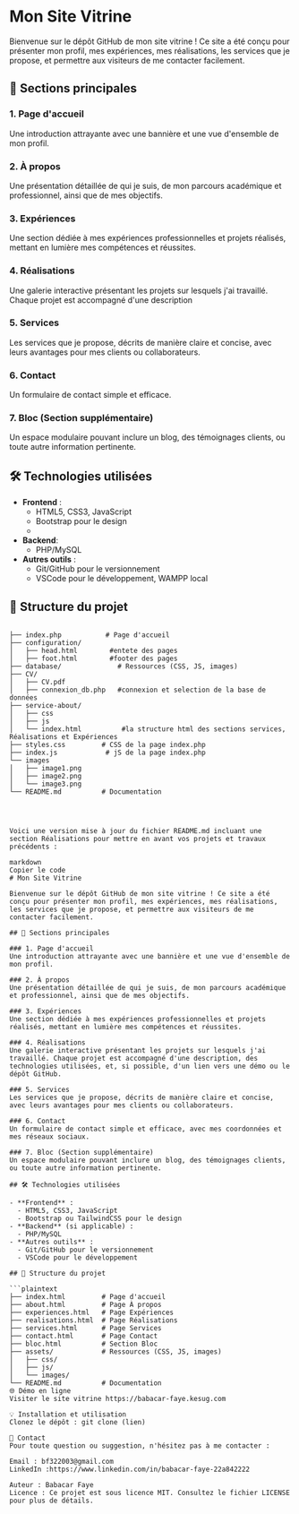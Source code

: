 # Mon Site Vitrine 

Bienvenue sur le dépôt GitHub de mon site vitrine ! Ce site a été conçu pour présenter mon profil, mes expériences, mes réalisations, les services que je propose, et permettre aux visiteurs de me contacter facilement.

## 🌟 Sections principales

### 1. Page d'accueil
Une introduction attrayante avec une bannière et une vue d'ensemble de mon profil.

### 2. À propos
Une présentation détaillée de qui je suis, de mon parcours académique et professionnel, ainsi que de mes objectifs.

### 3. Expériences
Une section dédiée à mes expériences professionnelles et projets réalisés, mettant en lumière mes compétences et réussites.

### 4. Réalisations
Une galerie interactive présentant les projets sur lesquels j'ai travaillé. Chaque projet est accompagné d'une description 

### 5. Services
Les services que je propose, décrits de manière claire et concise, avec leurs avantages pour mes clients ou collaborateurs.

### 6. Contact
Un formulaire de contact simple et efficace.

### 7. Bloc (Section supplémentaire)
Un espace modulaire pouvant inclure un blog, des témoignages clients, ou toute autre information pertinente.

## 🛠️ Technologies utilisées

- **Frontend** :
  - HTML5, CSS3, JavaScript
  - Bootstrap pour le design
  - 
- **Backend**:
  - PHP/MySQL
- **Autres outils** :
  - Git/GitHub pour le versionnement
  - VSCode pour le développement, WAMPP local

## 📂 Structure du projet

```plaintext

├── index.php           # Page d'accueil
├── configuration/     
│   ├── head.html        #entete des pages
│   ├── foot.html        #footer des pages  
├── database/              # Ressources (CSS, JS, images)
├── CV/     
│   ├── CV.pdf
│   ├── connexion_db.php   #connexion et selection de la base de données
├── service-about/     
│   ├── css
│   ├── js
│   └── index.html          #la structure html des sections services, Réalisations et Expériences          
├── styles.css         # CSS de la page index.php
├── index.js            # jS de la page index.php
└── images
│   ├── image1.png
│   ├── image2.png
│   └── image3.png
└── README.md          # Documentation




Voici une version mise à jour du fichier README.md incluant une section Réalisations pour mettre en avant vos projets et travaux précédents :

markdown
Copier le code
# Mon Site Vitrine

Bienvenue sur le dépôt GitHub de mon site vitrine ! Ce site a été conçu pour présenter mon profil, mes expériences, mes réalisations, les services que je propose, et permettre aux visiteurs de me contacter facilement.

## 🌟 Sections principales

### 1. Page d'accueil
Une introduction attrayante avec une bannière et une vue d'ensemble de mon profil.

### 2. À propos
Une présentation détaillée de qui je suis, de mon parcours académique et professionnel, ainsi que de mes objectifs.

### 3. Expériences
Une section dédiée à mes expériences professionnelles et projets réalisés, mettant en lumière mes compétences et réussites.

### 4. Réalisations
Une galerie interactive présentant les projets sur lesquels j'ai travaillé. Chaque projet est accompagné d'une description, des technologies utilisées, et, si possible, d'un lien vers une démo ou le dépôt GitHub.

### 5. Services
Les services que je propose, décrits de manière claire et concise, avec leurs avantages pour mes clients ou collaborateurs.

### 6. Contact
Un formulaire de contact simple et efficace, avec mes coordonnées et mes réseaux sociaux.

### 7. Bloc (Section supplémentaire)
Un espace modulaire pouvant inclure un blog, des témoignages clients, ou toute autre information pertinente.

## 🛠️ Technologies utilisées

- **Frontend** :
  - HTML5, CSS3, JavaScript
  - Bootstrap ou TailwindCSS pour le design
- **Backend** (si applicable) :
  - PHP/MySQL
- **Autres outils** :
  - Git/GitHub pour le versionnement
  - VSCode pour le développement

## 📂 Structure du projet

```plaintext
├── index.html         # Page d'accueil
├── about.html         # Page À propos
├── experiences.html   # Page Expériences
├── realisations.html  # Page Réalisations
├── services.html      # Page Services
├── contact.html       # Page Contact
├── bloc.html          # Section Bloc
├── assets/            # Ressources (CSS, JS, images)
│   ├── css/
│   ├── js/
│   └── images/
└── README.md          # Documentation
🌐 Démo en ligne
Visiter le site vitrine https://babacar-faye.kesug.com

💡 Installation et utilisation
Clonez le dépôt : git clone (lien)

📧 Contact
Pour toute question ou suggestion, n'hésitez pas à me contacter :

Email : bf322003@gmail.com
LinkedIn :https://www.linkedin.com/in/babacar-faye-22a842222

Auteur : Babacar Faye
Licence : Ce projet est sous licence MIT. Consultez le fichier LICENSE pour plus de détails.
